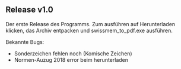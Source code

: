 ## Release v1.0
Der erste Release des Programms.
Zum ausführen auf Herunterladen klicken, das Archiv entpacken und swissmem_to_pdf.exe ausführen.

Bekannte Bugs:

- Sonderzeichen fehlen noch (Komische Zeichen)
- Normen-Auzug 2018 error beim herunterladen
